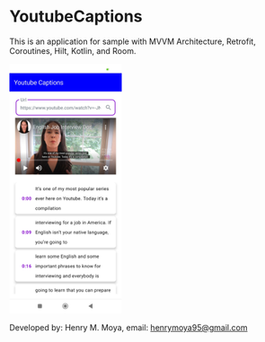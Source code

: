 # YoutubeCaptions

This is an application for sample with MVVM Architecture, Retrofit, Coroutines, Hilt, Kotlin, and Room.

<img src="/screenvideo/videoCaptions.jpg" width="200" />

Developed by: Henry M. Moya, 
email: henrymoya95@gmail.com